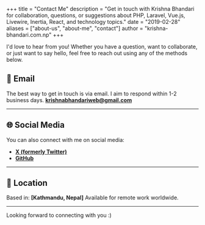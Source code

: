 +++
title = "Contact Me"
description = "Get in touch with Krishna Bhandari for collaboration, questions, or suggestions about PHP, Laravel, Vue.js, Livewire, Inertia, React, and technology topics."
date = "2019-02-28"
aliases = ["about-us", "about-me", "contact"]
author = "krishna-bhandari.com.np"
+++

I'd love to hear from you! Whether you have a question, want to collaborate, or just want to say hello, feel free to reach out using any of the methods below.

## 📧 Email
The best way to get in touch is via email. I aim to respond within 1-2 business days.
**[krishnabhandariweb@gmail.com](mailto:krishnabhandariweb@gmail.com)**

---

## 🌐 Social Media
You can also connect with me on social media:
- **[X (formerly Twitter)](https://twitter.com/krishna8723)**
- **[GitHub](https://github.com/krishnahimself)**

---

## 📍 Location
Based in: **[Kathmandu, Nepal]**
Available for remote work worldwide.

---

Looking forward to connecting with you :)
